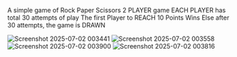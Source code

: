 A simple game of Rock Paper Scissors 
2 PLAYER game
EACH PLAYER has total 30 attempts of play
The first Player to REACH 10 Points Wins
Else after 30 attempts, the game is DRAWN



![Screenshot 2025-07-02 003441](https://github.com/user-attachments/assets/0dbe6672-cf44-4e0b-b96e-63beb2a408d1)
![Screenshot 2025-07-02 003558](https://github.com/user-attachments/assets/1a92152b-0aa3-4a09-a070-7f96c53db30d)
![Screenshot 2025-07-02 003900](https://github.com/user-attachments/assets/dbd03214-4e81-430f-a0df-f1950944bc4e)
![Screenshot 2025-07-02 003816](https://github.com/user-attachments/assets/ce8939d6-4f60-4f11-ab43-750d699354cb)
